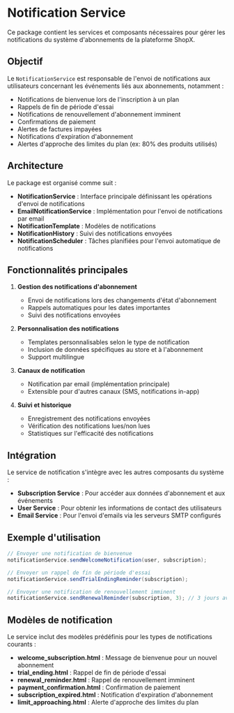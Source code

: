 # Notification Service

Ce package contient les services et composants nécessaires pour gérer les notifications du système d'abonnements de la plateforme ShopX.

## Objectif

Le `NotificationService` est responsable de l'envoi de notifications aux utilisateurs concernant les événements liés aux abonnements, notamment :

- Notifications de bienvenue lors de l'inscription à un plan
- Rappels de fin de période d'essai
- Notifications de renouvellement d'abonnement imminent
- Confirmations de paiement
- Alertes de factures impayées
- Notifications d'expiration d'abonnement
- Alertes d'approche des limites du plan (ex: 80% des produits utilisés)

## Architecture

Le package est organisé comme suit :

- **NotificationService** : Interface principale définissant les opérations d'envoi de notifications
- **EmailNotificationService** : Implémentation pour l'envoi de notifications par email
- **NotificationTemplate** : Modèles de notifications
- **NotificationHistory** : Suivi des notifications envoyées
- **NotificationScheduler** : Tâches planifiées pour l'envoi automatique de notifications

## Fonctionnalités principales

1. **Gestion des notifications d'abonnement**
   - Envoi de notifications lors des changements d'état d'abonnement
   - Rappels automatiques pour les dates importantes
   - Suivi des notifications envoyées

2. **Personnalisation des notifications**
   - Templates personnalisables selon le type de notification
   - Inclusion de données spécifiques au store et à l'abonnement
   - Support multilingue

3. **Canaux de notification**
   - Notification par email (implémentation principale)
   - Extensible pour d'autres canaux (SMS, notifications in-app)

4. **Suivi et historique**
   - Enregistrement des notifications envoyées
   - Vérification des notifications lues/non lues
   - Statistiques sur l'efficacité des notifications

## Intégration

Le service de notification s'intègre avec les autres composants du système :

- **Subscription Service** : Pour accéder aux données d'abonnement et aux événements
- **User Service** : Pour obtenir les informations de contact des utilisateurs
- **Email Service** : Pour l'envoi d'emails via les serveurs SMTP configurés

## Exemple d'utilisation

```java
// Envoyer une notification de bienvenue
notificationService.sendWelcomeNotification(user, subscription);

// Envoyer un rappel de fin de période d'essai
notificationService.sendTrialEndingReminder(subscription);

// Envoyer une notification de renouvellement imminent
notificationService.sendRenewalReminder(subscription, 3); // 3 jours avant
```

## Modèles de notification

Le service inclut des modèles prédéfinis pour les types de notifications courants :

- **welcome_subscription.html** : Message de bienvenue pour un nouvel abonnement
- **trial_ending.html** : Rappel de fin de période d'essai
- **renewal_reminder.html** : Rappel de renouvellement imminent
- **payment_confirmation.html** : Confirmation de paiement
- **subscription_expired.html** : Notification d'expiration d'abonnement
- **limit_approaching.html** : Alerte d'approche des limites du plan
